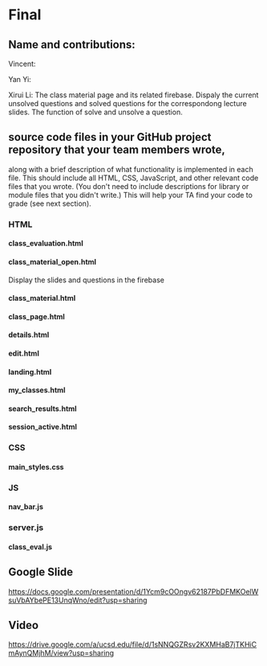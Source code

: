 # Final 
## Name and contributions:
Vincent:

Yan Yi:

Xirui Li: The class material page and its related firebase. Dispaly the current unsolved questions and solved questions for the correspondong lecture slides. The function of solve and unsolve a question.   


## source code files in your GitHub project repository that your team members wrote, 
along with a brief description of what functionality is implemented in each file. 
This should include all HTML, CSS, JavaScript, and other relevant code files that you wrote.
(You don't need to include descriptions for library or module files that you didn't write.) 
This will help your TA find your code to grade (see next section).

### HTML

#### class_evaluation.html 

#### class_material_open.html 
Display the slides and questions in the firebase 

#### class_material.html

#### class_page.html

#### details.html

#### edit.html

#### landing.html

#### my_classes.html

#### search_results.html

#### session_active.html

### CSS

#### main_styles.css


### JS

#### nav_bar.js

### server.js

#### class_eval.js



## Google Slide 
https://docs.google.com/presentation/d/1Ycm9cOOngv62187PbDFMKOelWsuVbAYbePE13UnqWno/edit?usp=sharing

## Video
https://drive.google.com/a/ucsd.edu/file/d/1sNNQGZRsv2KXMHaB7jTKHiCmAynQMjhM/view?usp=sharing
